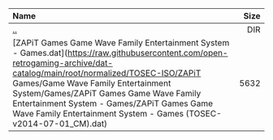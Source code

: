 |Name|Size|
|:---|---:|
|[..](../index.html)|DIR|
|[ZAPiT Games Game Wave Family Entertainment System - Games.dat](https://raw.githubusercontent.com/open-retrogaming-archive/dat-catalog/main/root/normalized/TOSEC-ISO/ZAPiT Games/Game Wave Family Entertainment System/Games/ZAPiT Games Game Wave Family Entertainment System - Games/ZAPiT Games Game Wave Family Entertainment System - Games (TOSEC-v2014-07-01_CM).dat)|5632|
